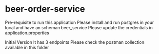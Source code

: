 # beer-order-service

Pre-requisite to run this application
Please install and run postgres in your local and have an scheman beer_service
Please update the credentials in application.properties

Initial Version
It has 3 endpoints
Please check the postman collection available in this folder